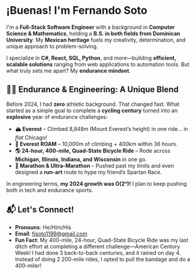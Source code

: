 # ¡Buenas! I'm Fernando Soto  

I'm a **Full-Stack Software Engineer** with a background in **Computer Science & Mathematics**, holding a **B.S. in both fields from Dominican University**. My **Mexican heritage** fuels my creativity, determination, and unique approach to problem-solving.  

I specialize in **C#, React, SQL, Python**, and more—building **efficient, scalable solutions** ranging from web applications to automation tools. But what truly sets me apart? My **endurance mindset**.  

## 🚴‍♂️ Endurance & Engineering: A Unique Blend  
Before 2024, I had **zero** athletic background. That changed fast. What started as a simple goal to complete a **cycling century** turned into an **explosive** year of endurance challenges:  

- **🏔️ Everest** – Climbed 8,848m (Mount Everest’s height) in one ride… in *flat* Chicago!  
- **🚵 Everest ROAM** – 10,000m of climbing + 400km within 36 hours.  
- **🌎 24-hour, 400-mile, Quad-State Bicycle Ride** – Rode across **Michigan, Illinois, Indiana, and Wisconsin** in one go.  
- **🏃 Marathon & Ultra-Marathon** – Pushed past my limits and even designed a **run-art** route to hype my friend’s Spartan Race.  

In engineering terms, **my 2024 growth was O(2ⁿ)!** I plan to keep pushing both in tech and endurance sports.  

## 📬 Let's Connect!  
- **Pronouns**: He/Him/His  
- **Email**: [fjsoto1199@gmail.com](mailto:fjsoto1199@gmail.com)
- **Fun Fact**: My 400-mile, 24-hour, Quad-State Bicycle Ride was my last ditch effort at completing a different challenge&mdash;American Century Week! I had done 3 back-to-back centuries,     and it rained on day 4. Instead of doing 2 200-mile rides, I opted to pull the bandage and do a 400-miler!
